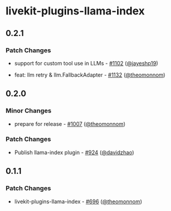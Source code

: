 # livekit-plugins-llama-index

## 0.2.1

### Patch Changes

- support for custom tool use in LLMs - [#1102](https://github.com/livekit/agents/pull/1102) ([@jayeshp19](https://github.com/jayeshp19))

- feat: llm retry & llm.FallbackAdapter - [#1132](https://github.com/livekit/agents/pull/1132) ([@theomonnom](https://github.com/theomonnom))

## 0.2.0

### Minor Changes

- prepare for release - [#1007](https://github.com/livekit/agents/pull/1007) ([@theomonnom](https://github.com/theomonnom))

### Patch Changes

- Publish llama-index plugin - [#924](https://github.com/livekit/agents/pull/924) ([@davidzhao](https://github.com/davidzhao))

## 0.1.1

### Patch Changes

- livekit-plugins-llama-index - [#696](https://github.com/livekit/agents/pull/696) ([@theomonnom](https://github.com/theomonnom))
